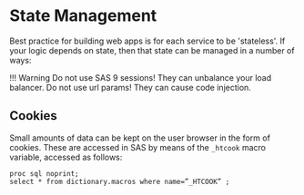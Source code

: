 State Management
====================

Best practice for building web apps is for each service to be 'stateless'. If your logic depends on state, then that state can be managed in a number of ways:

<!-- prettier-ignore -->
!!! Warning
    Do not use SAS 9 sessions! They can unbalance your load balancer.
    Do not use url params! They can cause code injection.

## Cookies

Small amounts of data can be kept on the user browser in the form of cookies. These are accessed in SAS by means of the `_htcook` macro variable, accessed as follows:

```
proc sql noprint;
select * from dictionary.macros where name=”_HTCOOK” ;
```

<meta name="description" content="Tips & Tricks for building apps - dealing with browser state for optimal performance and functionality">
